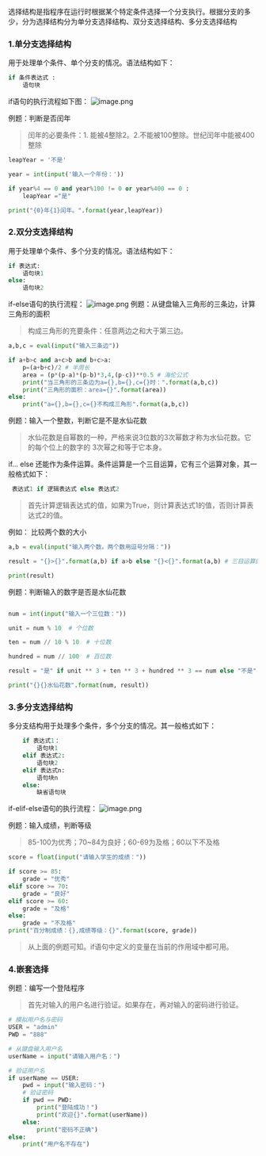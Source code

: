 选择结构是指程序在运行时根据某个特定条件选择一个分支执行。根据分支的多少，分为选择结构分为单分支选择结构、双分支选择结构、多分支选择结构

### 1.单分支选择结构
用于处理单个条件、单个分支的情况。语法结构如下：

```python
if 条件表达式 :
    语句块
```
if语句的执行流程如下图：
![image.png](https://upload-images.jianshu.io/upload_images/13764292-23a75ceb83734adf.png?imageMogr2/auto-orient/strip%7CimageView2/2/w/1240)

例题：判断是否闰年

> 闰年的必要条件：1. 能被4整除2。2.不能被100整除。世纪闰年中能被400整除

```python
leapYear = '不是'

year = int(input('输入一个年份：'))

if year%4 == 0 and year%100 != 0 or year%400 == 0 :
    leapYear ="是"

print("{0}年{1}闰年。".format(year,leapYear))

```
### 2.双分支选择结构
用于处理单个条件、多个分支的情况。语法结构如下：
```python
if 表达式:
    语句块1
else:
    语句块2
```
if-else语句的执行流程：
![image.png](https://upload-images.jianshu.io/upload_images/13764292-f09c0ad6eb5f1cd3.png?imageMogr2/auto-orient/strip%7CimageView2/2/w/1240)
例题：从键盘输入三角形的三条边，计算三角形的面积

> 构成三角形的充要条件：任意两边之和大于第三边。

```python
a,b,c = eval(input("输入三条边"))

if a+b>c and a+c>b and b+c>a:
    p=(a+b+c)/2 # 半周长
    area = (p*(p-a)*(p-b)*3,4,(p-c))**0.5 # 海伦公式
    print("当三角形的三条边为a={},b={},c={}时：".format(a,b,c))
    print("三角形的面积：area={}".format(area))
else:
    print("a={},b={},c={}不构成三角形".format(a,b,c))

```

例题：输入一个整数，判断它是不是水仙花数

> 水仙花数是自幂数的一种，严格来说3位数的3次幂数才称为水仙花数。它的每个位上的数字的 3次幂之和等于它本身。

if... else 还能作为条件运算。条件运算是一个三目运算，它有三个运算对象，其一般格式如下：
```python
 表达式1 if 逻辑表达式 else 表达式2
```
> 首先计算逻辑表达式的值，如果为True，则计算表达式1的值，否则计算表达式2的值。

例如： 比较两个数的大小
```python
a,b = eval(input("输入两个数。两个数用逗号分隔："))

result = "{}>{}".format(a,b) if a>b else "{}<{}".format(a,b) # 三目运算的结果赋值给result

print(result)
```

例题：判断输入的数字是否是水仙花数

```python

num = int(input("输入一个三位数："))

unit = num % 10  # 个位数

ten = num // 10 % 10  # 十位数

hundred = num // 100  # 百位数

result = "是" if unit ** 3 + ten ** 3 + hundred ** 3 == num else "不是"

print("{}{}水仙花数".format(num, result))

```

### 3.多分支选择结构

多分支结构用于处理多个条件，多个分支的情况。其一般格式如下：

```python
    if 表达式1：
        语句块1
    elif 表达式2:
        语句块2
    elif 表达式n:
        语句块n
    else:
        缺省语句块

```
if-elif-else语句的执行流程：
![image.png](https://upload-images.jianshu.io/upload_images/13764292-88f5edc29f207e28.png?imageMogr2/auto-orient/strip%7CimageView2/2/w/1240)

例题：输入成绩，判断等级

> 85-100为优秀；70~84为良好；60-69为及格；60以下不及格

```python
score = float(input("请输入学生的成绩："))

if score >= 85:
    grade = "优秀"
elif score >= 70:
    grade = "良好"
elif score >= 60:
    grade = "及格"
else:
    grade = "不及格"
print("百分制成绩：{},成绩等级：{}".format(score, grade))
```
> 从上面的例题可知。if语句中定义的变量在当前的作用域中都可用。


### 4.嵌套选择

例题：编写一个登陆程序

> 首先对输入的用户名进行验证。如果存在，再对输入的密码进行验证。

```python
# 模拟用户名与密码
USER = "admin"
PWD = "888"

# 从键盘输入用户名
userName = input("请输入用户名：")

# 验证用户名
if userName == USER:
    pwd = input("输入密码：")
    # 验证密码
    if pwd == PWD:
        print("登陆成功！")
        print("欢迎{}".format(userName))
    else:
        print("密码不正确")
else:
    print("用户名不存在")

```